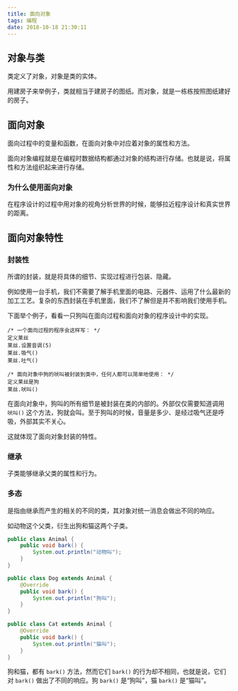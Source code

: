 ```yaml
---
title: 面向对象
tags: 编程
date: 2018-10-18 21:30:11
---
```



## 对象与类

类定义了对象，对象是类的实体。

用建房子来举例子，类就相当于建房子的图纸。而对象，就是一栋栋按照图纸建好的房子。

## 面向对象

面向过程中的变量和函数，在面向对象中对应着对象的属性和方法。

面向对象编程就是在编程时数据结构都通过对象的结构进行存储。也就是说，将属性和方法组织起来进行存储。

### 为什么使用面向对象

在程序设计的过程中用对象的视角分析世界的时候，能够拉近程序设计和真实世界的距离。

## 面向对象特性

### 封装性

所谓的封装，就是将具体的细节、实现过程进行包装、隐藏。

例如使用一台手机，我们不需要了解手机里面的电路、元器件、运用了什么最新的加工工艺。复杂的东西封装在手机里面，我们不了解但是并不影响我们使用手机。

下面举个例子，看看一只狗叫在面向过程和面向对象的程序设计中的实现。

```
/* 一个面向过程的程序会这样写： */
定义莱丝
莱丝.设置音调(5)
莱丝.吸气()
莱丝.吐气()

/* 面向对象中狗的吠叫被封装到类中，任何人都可以简单地使用： */
定义莱丝是狗
莱丝.吠叫()
```

在面向对象中，狗叫的所有细节是被封装在类的内部的。外部仅仅需要知道调用 `吠叫()` 这个方法，狗就会叫。至于狗叫的时候，音量是多少、是经过吸气还是呼吸，外部其实不关心。

这就体现了面向对象封装的特性。

### 继承

子类能够继承父类的属性和行为。

### 多态

是指由继承而产生的相关的不同的类，其对象对统一消息会做出不同的响应。

如动物这个父类，衍生出狗和猫这两个子类。

```java
public class Animal {
	public void bark() {
		System.out.println("动物叫");
	}
}

public class Dog extends Animal {
	@Override
	public void bark() {
		System.out.println("狗叫");
	}
}

public class Cat extends Animal {
	@Override
	public void bark() {
		System.out.println("猫叫");
	}
}
```

狗和猫，都有 `bark()` 方法，然而它们 `bark()` 的行为却不相同，也就是说，它们对 `bark()` 做出了不同的响应。狗 `bark()` 是“狗叫”，猫 `bark()` 是“猫叫”。


